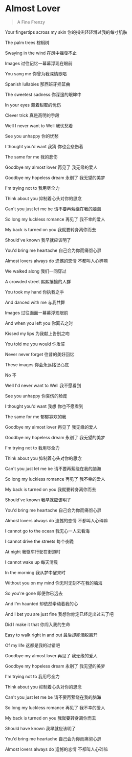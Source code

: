 # Almost Lover
> A Fine Frenzy

Your fingertips across my skin
你的指尖轻轻滑过我的每寸肌肤

The palm trees
棕榈树

Swaying in the wind
在风中摇曳不止

Images
过往记忆一幕幕浮现在眼前

You sang me
你曾为我深情歌唱

Spanish lullabies
那西班牙摇篮曲

The sweetest sadness
你深邃的眼眸中

In your eyes
藏着甜蜜的忧伤

Clever trick
真是高明的手段

Well I never want to
Well 我忧愁着

See you unhappy
你的忧愁

I thought you'd want
我猜 你也会悲伤着

The same for me
我的悲伤

Goodbye my almost lover
再见了 我无缘的爱人

Goodbye my hopeless dream
永别了 我无望的美梦

I'm trying not to
我用尽全力

Think about you
抑制着心头对你的思念

Can't you just let me be
请不要再萦绕在我的脑海

So long my luckless romance
再见了 我不幸的爱人

My back is turned on you
我就要转身离你而去

Should've known
我早就应该明了

You'd bring me heartache
自己会为你而痛彻心扉

Almost lovers always do
遗憾的恋情 不都叫人心碎嘛

We walked along
我们一同穿过

A crowded street
熙熙攘攘的人群

You took my hand
你执我之手

And danced with me
与我共舞

Images
过往画面一幕幕浮现眼前

And when you left you
你离去之时

Kissed my lips
为我献上告别之吻

You told me you would
你发誓

Never never forget
往昔的美好回忆

These images
你会永远铭记心底

No
不

Well I'd never want to
Well 我不愿看到

See you unhappy
你哀伤的脸庞

I thought you'd want
我想 你也不愿看到

The same for me
郁郁寡欢的我

Goodbye my almost lover
再见了 我无缘的爱人

Goodbye my hopeless dream
永别了 我无望的美梦

I'm trying not to
我用尽全力

Think about you
抑制着心头对你的思念

Can't you just let me be
请不要再萦绕在我的脑海

So long my luckless romance
再见了 我不幸的爱人

My back is turned on you
我就要转身离你而去

Should've known
我早就应该明了

You'd bring me heartache
自己会为你而痛彻心扉

Almost lovers always do
遗憾的恋情 不都叫人心碎嘛

I cannot go to the ocean
我无心一人去看海

I cannot drive the streets
每个夜晚

At night
我驱车行驶在街道时

I cannot wake up
每天清晨

In the morning
我从梦中醒来时

Without you on my mind
你无时无刻不在我的脑海

So you're gone
即便你已远去

And I'm haunted
却依然牵动着我的心

And I bet you are just fine
我想你肯定已经走出过去了吧

Did I make it that
你闯入我的生命

Easy to walk right in and out
最后却能洒脱离开

Of my life
这都是我的过错吧

Goodbye my almost lover
再见了 我无缘的爱人

Goodbye my hopeless dream
永别了 我无望的美梦

I'm trying not to
我用尽全力

Think about you
抑制着心头对你的思念

Can't you just let me be
请不要再萦绕在我的脑海

So long my luckless romance
再见了 我不幸的爱人

My back is turned on you
我就要转身离你而去

Should have known
我早就应该明了

You'd bring me heartache
自己会为你而痛彻心扉

Almost lovers always do
遗憾的恋情 不都叫人心碎嘛